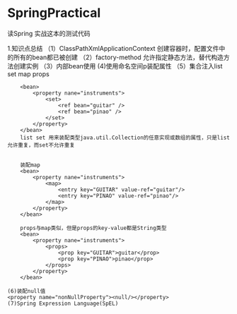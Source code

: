 # SpringPractical
读Spring  实战这本的测试代码

1.知识点总结
	（1）ClassPathXmlApplicationContext 创建容器时，配置文件中的所有的bean都已被创建
	（2）factory-method 允许指定静态方法，替代构造方法创建实例
	（3）内部bean使用
		<contructor-arg>
			<bean class ="xxx"></bean>
		</contructor-arg>
	(4)使用命名空间p装配属性
   （5）集合注入list set map props
   		<bean>
   			<property nane="instruments">
   				<list>
   					<ref bean="guitar" />
   					<ref bean="pinao" />
   				</list>
   			</property>
   		</bean>

   		<bean>
   			<property nane="instruments">
   				<set>
   					<ref bean="guitar" />
   					<ref bean="pinao" />
   				</set>
   			</property>
   		</bean>
   		list set 用来装配类型java.util.Collection的任意实现或数组的属性，只是list允许重复，而set不允许重复


   		装配map
		<bean>
   			<property nane="instruments">
   				<map>
   					<entry key="GUITAR" value-ref="guitar"/>
   					<entry key="PINAO" value-ref="pinao"/>
   				</map>
   			</property>
   		</bean>

   		props与map类似，但是props的key-value都是String类型
		<bean>
   			<property nane="instruments">
   				<props>
   					<prop key="GUITAR">guitar</prop>
   					<prop key="PINAO">pinao</prop>
   				</props>
   			</property>
   		</bean>

   	(6)装配null值
   	<property name="nonNullProperty"><null/></property>
   	(7)Spring Expression Language(SpEL)